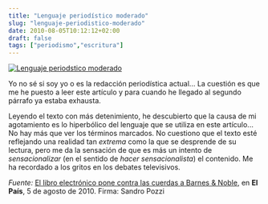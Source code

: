 ```yaml
---
title: "Lenguaje periodístico moderado"
slug: "lenguaje-periodistico-moderado"
date: 2010-08-05T10:12:12+02:00
draft: false
tags: ["periodismo","escritura"]
---
```


[![Lenguaje periodstico moderado](http://farm5.static.flickr.com/4078/4862909678_c3e9e82853_b.jpg)](https://www.flickr.com/photos/silentcolors/4862909678/)

Yo no sé si soy yo o es la redacción periodística actual... La cuestión es que me he puesto a leer este artículo y para cuando he llegado al segundo párrafo ya estaba exhausta. 

Leyendo el texto con más detenimiento, he descubierto que la causa de mi agotamiento es lo hiperbólico del lenguaje que se utiliza en este artículo... No hay más que ver los términos marcados. No cuestiono que el texto esté reflejando una realidad tan _extrema_ como la que se desprende de su lectura, pero me da la sensación de que es más un intento de _sensacionalizar_ (en el sentido de _hacer sensacionalista_) el contenido. Me ha recordado a los gritos en los debates televisivos.

_Fuente:_ [El libro electrónico pone contra las cuerdas a Barnes &amp; Noble](http://www.elpais.com/articulo/revista/agosto/libro/electronico/pone/cuerdas/Barnes/26/Noble/elpeputec/20100805elpepirdv_2/Tes), en **El País**, 5 de agosto de 2010. Firma: Sandro Pozzi